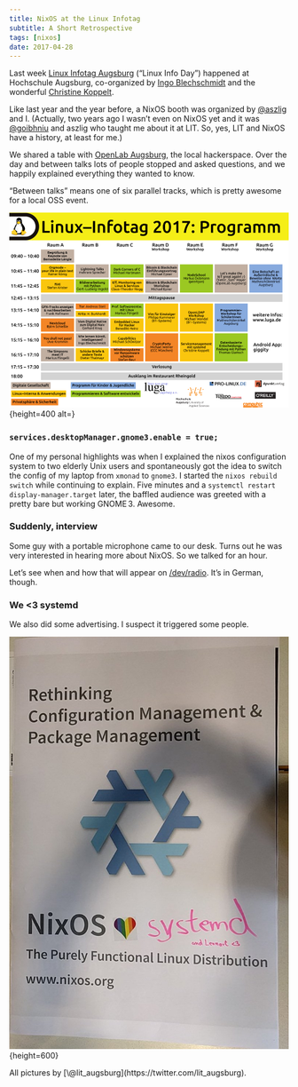 ```yaml
---
title: NixOS at the Linux Infotag
subtitle: A Short Retrospective
tags: [nixos]
date: 2017-04-28
---
```


Last week [Linux Infotag Augsburg](https://www.luga.de/Aktionen/LIT-2017/)
(“Linux Info Day”) happened at Hochschule Augsburg, co-organized
by [Ingo Blechschmidt](https://www.speicherleck.de/) and the
wonderful [Christine Koppelt](https://twitter.com/ckoppelt).

Like last year and the year before, a NixOS booth was organized
by [\@aszlig](https://github.com/aszlig) and I. (Actually, two years ago I
wasn’t even on NixOS yet and it was [\@goibhniu](https://twitter.com/goibhniu)
and aszlig who taught me about it at LIT. So, yes, LIT and NixOS have a history,
at least for me.)

We shared a table with [OpenLab Augsburg](https://openlab-augsburg.de/), the
local hackerspace. Over the day and between talks lots of people stopped and
asked questions, and we happily explained everything they wanted to know.

“Between talks” means one of six parallel tracks, which is pretty awesome for a
local OSS event.

![That’s how a linux info day should look like! :)](./programm.png){height=400 alt=}

### `services.desktopManager.gnome3.enable = true;`

One of my personal highlights was when I explained the nixos configuration
system to two elderly Unix users and spontaneously got the idea to switch the
config of my laptop from `xmonad` to `gnome3`. I started the `nixos rebuild
switch` while continuing to explain. Five minutes and a `systemctl restart
display-manager.target` later, the baffled audience was greeted with a pretty
bare but working GNOME 3. Awesome.

### Suddenly, interview

Some guy with a portable microphone came to our desk. Turns out he was very
interested in hearing more about NixOS. So we talked for an hour.

Let’s see when and how that will appear
on [/dev/radio](http://ulm.ccc.de/dev/radio). It’s in German, though.

### We <3 systemd

We also did some advertising. I suspect it triggered some people.

![nixOS, the declarative distribution. We <3 systemd and Lennart](./poster.jpg){height=600}

<footer>
All pictures by [\@lit_augsburg](https://twitter.com/lit_augsburg).
</footer>
